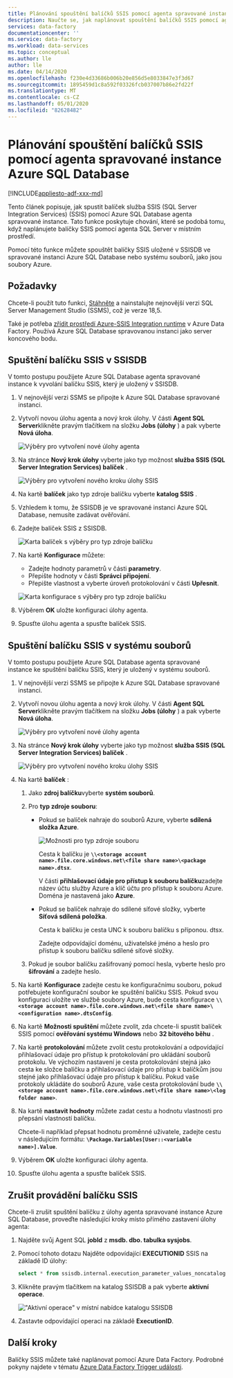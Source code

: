 ```yaml
---
title: Plánování spouštění balíčků SSIS pomocí agenta spravované instance Azure SQL Database
description: Naučte se, jak naplánovat spouštění balíčků SSIS pomocí agenta spravované instance Azure SQL Database.
services: data-factory
documentationcenter: ''
ms.service: data-factory
ms.workload: data-services
ms.topic: conceptual
ms.author: lle
author: lle
ms.date: 04/14/2020
ms.openlocfilehash: f230e4d33686b006b20e856d5e8033847e3f3d67
ms.sourcegitcommit: 1895459d1c8a592f03326fcb037007b86e2fd22f
ms.translationtype: MT
ms.contentlocale: cs-CZ
ms.lasthandoff: 05/01/2020
ms.locfileid: "82628482"
---
```

# <a name="schedule-ssis-package-executions-by-using-azure-sql-database-managed-instance-agent"></a>Plánování spouštění balíčků SSIS pomocí agenta spravované instance Azure SQL Database

[!INCLUDE[appliesto-adf-xxx-md](includes/appliesto-adf-xxx-md.md)]

Tento článek popisuje, jak spustit balíček služba SSIS (SQL Server Integration Services) (SSIS) pomocí Azure SQL Database agenta spravované instance. Tato funkce poskytuje chování, které se podobá tomu, když naplánujete balíčky SSIS pomocí agenta SQL Server v místním prostředí.

Pomocí této funkce můžete spouštět balíčky SSIS uložené v SSISDB ve spravované instanci Azure SQL Database nebo systému souborů, jako jsou soubory Azure.

## <a name="prerequisites"></a>Požadavky
Chcete-li použít tuto funkci, [Stáhněte](https://docs.microsoft.com/sql/ssms/download-sql-server-management-studio-ssms?view=sql-server-2017) a nainstalujte nejnovější verzi SQL Server Management Studio (SSMS), což je verze 18,5.

Také je potřeba [zřídit prostředí Azure-SSIS Integration runtime](tutorial-create-azure-ssis-runtime-portal.md) v Azure Data Factory. Používá Azure SQL Database spravovanou instanci jako server koncového bodu. 

## <a name="run-an-ssis-package-in-ssisdb"></a>Spuštění balíčku SSIS v SSISDB
V tomto postupu použijete Azure SQL Database agenta spravované instance k vyvolání balíčku SSIS, který je uložený v SSISDB.

1. V nejnovější verzi SSMS se připojte k Azure SQL Database spravované instanci.
1. Vytvoří novou úlohu agenta a nový krok úlohy. V části **Agent SQL Server**klikněte pravým tlačítkem na složku **Jobs (úlohy** ) a pak vyberte **Nová úloha**.

   ![Výběry pro vytvoření nové úlohy agenta](./media/how-to-invoke-ssis-package-managed-instance-agent/new-agent-job.png)

1. Na stránce **Nový krok úlohy** vyberte jako typ možnost **služba SSIS (SQL Server Integration Services) balíček** .

   ![Výběry pro vytvoření nového kroku úlohy SSIS](./media/how-to-invoke-ssis-package-managed-instance-agent/new-ssis-job-step.png)

1. Na kartě **balíček** jako typ zdroje balíčku vyberte **katalog SSIS** .
1. Vzhledem k tomu, že SSISDB je ve spravované instanci Azure SQL Database, nemusíte zadávat ověřování.
1. Zadejte balíček SSIS z SSISDB.

   ![Karta balíček s výběry pro typ zdroje balíčku](./media/how-to-invoke-ssis-package-managed-instance-agent/package-source-ssisdb.png)

1. Na kartě **Konfigurace** můžete:
  
   - Zadejte hodnoty parametrů v části **parametry**.
   - Přepište hodnoty v části **Správci připojení**.
   - Přepište vlastnost a vyberte úroveň protokolování v části **Upřesnit**.

   ![Karta konfigurace s výběry pro typ zdroje balíčku](./media/how-to-invoke-ssis-package-managed-instance-agent/package-source-ssisdb-configuration.png)

1. Výběrem **OK** uložte konfiguraci úlohy agenta.
1. Spusťte úlohu agenta a spusťte balíček SSIS.


## <a name="run-an-ssis-package-in-the-file-system"></a>Spuštění balíčku SSIS v systému souborů
V tomto postupu použijete Azure SQL Database agenta spravované instance ke spuštění balíčku SSIS, který je uložený v systému souborů.

1. V nejnovější verzi SSMS se připojte k Azure SQL Database spravované instanci.
1. Vytvoří novou úlohu agenta a nový krok úlohy. V části **Agent SQL Server**klikněte pravým tlačítkem na složku **Jobs (úlohy** ) a pak vyberte **Nová úloha**.

   ![Výběry pro vytvoření nové úlohy agenta](./media/how-to-invoke-ssis-package-managed-instance-agent/new-agent-job.png)

1. Na stránce **Nový krok úlohy** vyberte jako typ možnost **služba SSIS (SQL Server Integration Services) balíček** .

   ![Výběry pro vytvoření nového kroku úlohy SSIS](./media/how-to-invoke-ssis-package-managed-instance-agent/new-ssis-job-step.png)

1. Na kartě **balíček** :

   1. Jako **zdroj balíčku**vyberte **systém souborů**.
   
   1. Pro **typ zdroje souboru**:   

      - Pokud se balíček nahraje do souborů Azure, vyberte **sdílená složka Azure**.

        ![Možnosti pro typ zdroje souboru](./media/how-to-invoke-ssis-package-managed-instance-agent/package-source-file-system.png)
      
        Cesta k balíčku je **`\\<storage account name>.file.core.windows.net\<file share name>\<package name>.dtsx`**.
      
        V části **přihlašovací údaje pro přístup k souboru balíčku**zadejte název účtu služby Azure a klíč účtu pro přístup k souboru Azure. Doména je nastavená jako **Azure**.

      - Pokud se balíček nahraje do sdílené síťové složky, vyberte **Síťová sdílená položka**.
      
        Cesta k balíčku je cesta UNC k souboru balíčku s příponou. dtsx.
      
        Zadejte odpovídající doménu, uživatelské jméno a heslo pro přístup k souboru balíčku sdílené síťové složky.
   1. Pokud je soubor balíčku zašifrovaný pomocí hesla, vyberte heslo pro **šifrování** a zadejte heslo.
1. Na kartě **Konfigurace** zadejte cestu ke konfiguračnímu souboru, pokud potřebujete konfigurační soubor ke spuštění balíčku SSIS.
   Pokud svou konfiguraci uložíte ve službě soubory Azure, bude cesta konfigurace **`\\<storage account name>.file.core.windows.net\<file share name>\<configuration name>.dtsConfig`**.
1. Na kartě **Možnosti spuštění** můžete zvolit, zda chcete-li spustit balíček SSIS pomocí **ověřování systému Windows** nebo **32 bitového běhu** .
1. Na kartě **protokolování** můžete zvolit cestu protokolování a odpovídající přihlašovací údaje pro přístup k protokolování pro ukládání souborů protokolu. 
   Ve výchozím nastavení je cesta protokolování stejná jako cesta ke složce balíčku a přihlašovací údaje pro přístup k balíčkům jsou stejné jako přihlašovací údaje pro přístup k balíčku.
   Pokud vaše protokoly ukládáte do souborů Azure, vaše cesta protokolování bude **`\\<storage account name>.file.core.windows.net\<file share name>\<log folder name>`**.
1. Na kartě **nastavit hodnoty** můžete zadat cestu a hodnotu vlastnosti pro přepsání vlastností balíčku.
 
   Chcete-li například přepsat hodnotu proměnné uživatele, zadejte cestu v následujícím formátu: **`\Package.Variables[User::<variable name>].Value`**.
1. Výběrem **OK** uložte konfiguraci úlohy agenta.
1. Spusťte úlohu agenta a spusťte balíček SSIS.


## <a name="cancel-ssis-package-execution"></a>Zrušit provádění balíčku SSIS
Chcete-li zrušit spuštění balíčku z úlohy agenta spravované instance Azure SQL Database, proveďte následující kroky místo přímého zastavení úlohy agenta:

1. Najděte svůj Agent SQL **jobId** z **msdb. dbo. tabulka sysjobs**.
1. Pomocí tohoto dotazu Najděte odpovídající **EXECUTIONID** SSIS na základě ID úlohy:
   ```sql
   select * from ssisdb.internal.execution_parameter_values_noncatalog where  parameter_value = 'SQL_Agent_Job_{jobId}' order by execution_id desc
   ```
1. Klikněte pravým tlačítkem na katalog SSISDB a pak vyberte **aktivní operace**.

   !["Aktivní operace" v místní nabídce katalogu SSISDB](./media/how-to-invoke-ssis-package-managed-instance-agent/catalog-active-operations.png)

1. Zastavte odpovídající operaci na základě **ExecutionID**.

## <a name="next-steps"></a>Další kroky
Balíčky SSIS můžete také naplánovat pomocí Azure Data Factory. Podrobné pokyny najdete v tématu [Azure Data Factory Trigger události](how-to-create-event-trigger.md). 
